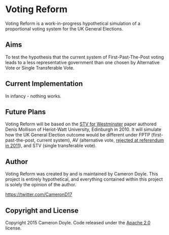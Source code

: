 # Voting Reform

Voting Reform is a work-in-progress hypothetical simulation of a proportional voting system for the UK General Elections.

## Aims

To test the hypothesis that the current system of First-Past-The-Post voting leads to a less representative government than one chosen by Alternative Vote or Single Transferable Vote.

## Current Implementation

In infancy - nothing works.

## Future Plans

Voting Reform will be based on the [STV for Westminster](http://www.macs.hw.ac.uk/~denis/stv4uk/schedule.pdf) paper authored Denis Mollison of Heriot-Watt University, Edinburgh in 2010. It will simulate how the UK General Election outcome would be different under FPTP (first-past-the-post, current system), AV (alternative vote, [rejected at referendum in 2011](http://en.wikipedia.org/wiki/United_Kingdom_Alternative_Vote_referendum,_2011)), and STV (single transferable vote).

## Author

Voting Reform was created by and is maintained by Cameron Doyle. This project is entirely hypothetical, and everything contained within this project is solely the opinion of the author.

https://twitter.com/CameronD17

## Copyright and License

Copyright 2015 Cameron Doyle. Code released under the [Apache 2.0](https://github.com/CameronD17/Voting-Reform/blob/master/LICENSE) license.